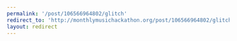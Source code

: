 ```yaml
---
permalink: '/post/106566964802/glitch'
redirect_to: 'http://monthlymusichackathon.org/post/106566964802/glitch'
layout: redirect
---
```

